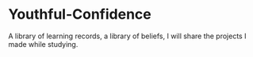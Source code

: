 # Youthful-Confidence
A library of learning records, a library of beliefs, I will share the projects I made while studying.
